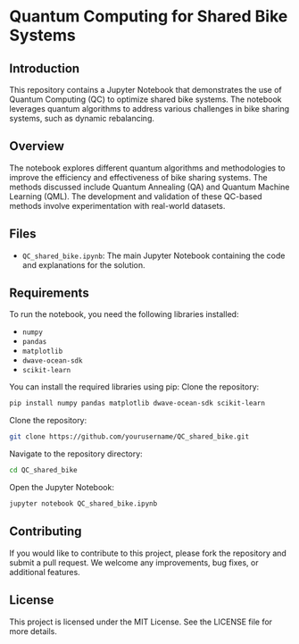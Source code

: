 # Quantum Computing for Shared Bike Systems

## Introduction

This repository contains a Jupyter Notebook that demonstrates the use of Quantum Computing (QC) to optimize shared bike systems. The notebook leverages quantum algorithms to address various challenges in bike sharing systems, such as dynamic rebalancing.

## Overview

The notebook explores different quantum algorithms and methodologies to improve the efficiency and effectiveness of bike sharing systems. The methods discussed include Quantum Annealing (QA) and Quantum Machine Learning (QML). The development and validation of these QC-based methods involve experimentation with real-world datasets.

## Files

- `QC_shared_bike.ipynb`: The main Jupyter Notebook containing the code and explanations for the solution.

## Requirements

To run the notebook, you need the following libraries installed:

- `numpy`
- `pandas`
- `matplotlib`
- `dwave-ocean-sdk`
- `scikit-learn`

You can install the required libraries using pip:
Clone the repository:
```bash
pip install numpy pandas matplotlib dwave-ocean-sdk scikit-learn
```
Clone the repository:
```bash
git clone https://github.com/yourusername/QC_shared_bike.git

```
Navigate to the repository directory:
```bash
cd QC_shared_bike

```
Open the Jupyter Notebook:
```bash
jupyter notebook QC_shared_bike.ipynb

```

## Contributing
If you would like to contribute to this project, please fork the repository and submit a pull request. We welcome any improvements, bug fixes, or additional features.

## License
This project is licensed under the MIT License. See the LICENSE file for more details.
